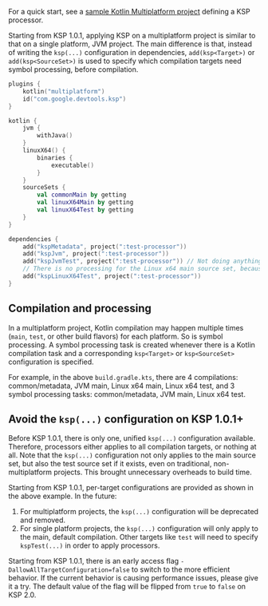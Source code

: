 [//]: # (title: KSP 与 Kotlin 多平台)

For a quick start, see a [sample Kotlin Multiplatform project](https://github.com/google/ksp/tree/main/examples/multiplatform) 
defining a KSP processor.

Starting from KSP 1.0.1, applying KSP on a multiplatform project is similar to that on a single platform, JVM project.
The main difference is that, instead of writing the `ksp(...)` configuration in dependencies, `add(ksp<Target>)` or `add(ksp<SourceSet>)`
is used to specify which compilation targets need symbol processing, before compilation.

```kotlin
plugins {
    kotlin("multiplatform")
    id("com.google.devtools.ksp")
}

kotlin {
    jvm {
        withJava()
    }
    linuxX64() {
        binaries {
            executable()
        }
    }
    sourceSets {
        val commonMain by getting
        val linuxX64Main by getting
        val linuxX64Test by getting
    }
}

dependencies {
    add("kspMetadata", project(":test-processor"))
    add("kspJvm", project(":test-processor"))
    add("kspJvmTest", project(":test-processor")) // Not doing anything because there's no test source set for JVM
    // There is no processing for the Linux x64 main source set, because kspLinuxX64 isn't specified
    add("kspLinuxX64Test", project(":test-processor"))
}
```

## Compilation and processing

In a multiplatform project, Kotlin compilation may happen multiple times (`main`, `test`, or other build flavors) for each platform.
So is symbol processing. A symbol processing task is created whenever there is a Kotlin compilation task and a
corresponding `ksp<Target>` or `ksp<SourceSet>` configuration is specified.

For example, in the above `build.gradle.kts`, there are 4 compilations: common/metadata, JVM main, Linux x64 main, Linux x64 test,
and 3 symbol processing tasks: common/metadata, JVM main, Linux x64 test.

## Avoid the `ksp(...)` configuration on KSP 1.0.1+

Before KSP 1.0.1, there is only one, unified `ksp(...)` configuration available. Therefore, processors either applies to all
compilation targets, or nothing at all. Note that the `ksp(...)` configuration not only applies to the main source set, but also
the test source set if it exists, even on traditional, non-multiplatform projects. This brought unnecessary overheads to build time.

Starting from KSP 1.0.1, per-target configurations are provided as shown in the above example. In the future:
1. For multiplatform projects, the `ksp(...)` configuration will be deprecated and removed.
2. For single platform projects, the `ksp(...)` configuration will only apply to the main, default compilation. 
   Other targets like `test` will need to specify `kspTest(...)` in order to apply processors.

Starting from KSP 1.0.1, there is an early access flag `-DallowAllTargetConfiguration=false` to switch to the more efficient behavior.
If the current behavior is causing performance issues, please give it a try. 
The default value of the flag will be flipped from `true` to `false` on KSP 2.0.